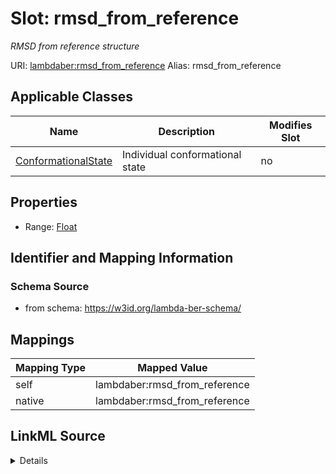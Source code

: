 

# Slot: rmsd_from_reference 


_RMSD from reference structure_





URI: [lambdaber:rmsd_from_reference](https://w3id.org/lambda-ber-schema/rmsd_from_reference)
Alias: rmsd_from_reference

<!-- no inheritance hierarchy -->





## Applicable Classes

| Name | Description | Modifies Slot |
| --- | --- | --- |
| [ConformationalState](ConformationalState.md) | Individual conformational state |  no  |






## Properties

* Range: [Float](Float.md)




## Identifier and Mapping Information






### Schema Source


* from schema: https://w3id.org/lambda-ber-schema/




## Mappings

| Mapping Type | Mapped Value |
| ---  | ---  |
| self | lambdaber:rmsd_from_reference |
| native | lambdaber:rmsd_from_reference |




## LinkML Source

<details>
```yaml
name: rmsd_from_reference
description: RMSD from reference structure
from_schema: https://w3id.org/lambda-ber-schema/
rank: 1000
alias: rmsd_from_reference
owner: ConformationalState
domain_of:
- ConformationalState
range: float
unit:
  ucum_code: Angstrom

```
</details>